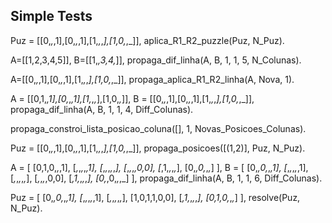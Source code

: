 ## Simple Tests

Puz = [[0,_,_,1],[0,_,_,1],[1,_,_,_],[1,0,_,_]], aplica_R1_R2_puzzle(Puz, N_Puz).

A=[[1,2,3,4,5]], B=[[1,_,3,4,_]], propaga_dif_linha(A, B, 1, 1, 5, N_Colunas).

A=[[0,_,_,1],[0,_,_,1],[1,_,_,_],[1,0,_,_]], propaga_aplica_R1_R2_linha(A, Nova, 1).

A = [[0,1,_,1],[0,_,_,1],[1,_,_,_],[1,0,_,_]],
B = [[0,_,_,1],[0,_,_,1],[1,_,_,_],[1,0,_,_]],
propaga_dif_linha(A, B, 1, 1, 4, Diff_Colunas).

propaga_constroi_lista_posicao_coluna([], 1, Novas_Posicoes_Colunas).

Puz = [[0,_,_,1],[0,_,_,1],[1,_,_,_],[1,0,_,_]], propaga_posicoes([(1,2)], Puz, N_Puz).

A = [
    [0,1,0,_,_,1],
    [_,_,_,_,_,1],
    [_,_,_,_,_,_],
    [_,_,_,_,0,0],
    [_,1,_,_,_,_],
    [0,_,0,_,_,_]
    ],
B = [
    [0,_,0,_,_,1],
    [_,_,_,_,_,1],
    [_,_,_,_,_,_],
    [_,_,_,_,0,0],
    [_,1,_,_,_,_],
    [0,_,0,_,_,_]
    ],
propaga_dif_linha(A, B, 1, 1, 6, Diff_Colunas).

Puz = [
    [0,_,0,_,_,1],
    [_,_,_,_,_,1],
    [_,_,_,_,_,_],
    [1,0,1,1,0,0],
    [_,1,_,_,_,_],
    [0,1,0,_,_,_]
    ], resolve(Puz, N_Puz).